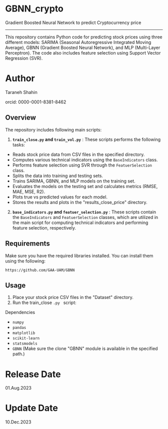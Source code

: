 # GBNN_crypto

Gradient Boosted Neural Network to predict Cryptocurrency price

<hr>

This repository contains Python code for predicting stock prices using three different models: SARIMA (Seasonal Autoregressive Integrated Moving Average), GBNN (Gradient Boosted Neural Network), and MLP (Multi-Layer Perceptron). The code also includes feature selection using Support Vector Regression (SVR).

# Author
Taraneh Shahin 

orcid: 0000-0001-8381-8462

## Overview

The repository includes following main scripts:

1. **`train_close.py` and `train_vol.py`** : These scripts performs the following tasks:

* Reads stock price data from CSV files in the specified directory.
* Computes various technical indicators using the `BaseIndicators` class.
* Performs feature selection using SVR through the `FeatuerSelection` class.
* Splits the data into training and testing sets.
* Trains SARIMA, GBNN, and MLP models on the training set.
* Evaluates the models on the testing set and calculates metrics (RMSE, MAE, MSE, R2).
* Plots true vs predicted values for each model.
* Stores the results and plots in the "results_close_price" directory.

2. **`base_indicators.py` and `featuer_selection.py`** : These scripts contain the `BaseIndicators` and `FeatuerSelection` classes, which are utilized in the main script for computing technical indicators and performing feature selection, respectively.

## Requirements

Make sure you have the required libraries installed. You can install them using the following:

```
https://github.com/GAA-UAM/GBNN
```

## Usage

1. Place your stock price CSV files in the "Dataset" directory.
2. Run the train_close `.py ` script:

Dependencies

* `numpy`
* `pandas`
* `matplotlib`
* `scikit-learn`
* `statsmodels`
* `GBNN` (Make sure the clone "GBNN" module is available in the specified path.)

# Release Date

01.Aug.2023

# Update Date

10.Dec.2023
